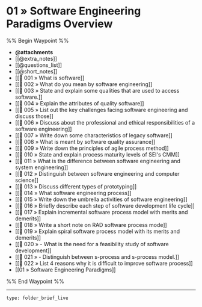 # 01 » Software Engineering Paradigms Overview

%% Begin Waypoint %%
- **@attachments**
- [[@extra_notes]]
- [[@questions_list]]
- [[@short_notes]]
- [[📘 001 » What is software]]
- [[📘 002 » What do you mean by software engineering]]
- [[📘 003 » State and explain some qualities that are used to access software.]]
- [[📘 004 » Explain the attributes of quality software]]
- [[📘 005 » List out the key challenges facing software engineering and discuss those]]
- [[📘 006 » Discuss about the professional and ethical responsibilities of a software engineering]]
- [[📘 007 » Write down some characteristics of legacy software]]
- [[📘 008 » What is meant by software quality assurance]]
- [[📘 009 » Write down the principles of agile process method]]
- [[📘 010 » State and explain process maturity levels of SEI's CMM]]
- [[📘 011 » What is the difference between software engineering and system engineering]]
- [[📘 012 » Distinguish between software engineering and computer science]]
- [[📘 013 » Discuss different types of prototyping]]
- [[📘 014 » What software engineering process]]
- [[📘 015 » Write down the umbrella activities of software engineering]]
- [[📘 016 » Briefly describe each step of software development life cycle]]
- [[📘 017 » Explain incremental software process model with merits and demerits]]
- [[📘 018 » Write a short note on RAD software process mode]]
- [[📘 019 » Explain spiral software process model with its merits and demerits]]
- [[📘 020 » - What is the need for a feasibility study of software development]]
- [[📘 021 » - Distinguish between s-process and s-process model.]]
- [[📘 022 » List 4 reasons why it is difficult to improve software process]]
- [[01 » Software Engineering Paradigms]]

%% End Waypoint %%

---
 
```ccard
type: folder_brief_live
```
 
